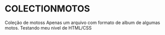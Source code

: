 # COLECTIONMOTOS
Coleção de motoss
Apenas um arquivo com formato de album de algumas motos.
Testando meu nivel de HTML/CSS

